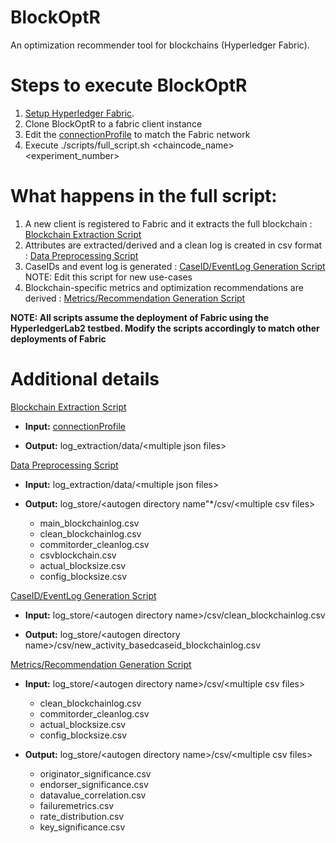# BlockOptR
An optimization recommender tool for blockchains (Hyperledger Fabric).

# Steps to execute BlockOptR
1. [Setup Hyperledger Fabric](https://hyperledger-fabric.readthedocs.io/en/release-2.2/getting_started.html).  
2. Clone BlockOptR to a fabric client instance 
3. Edit the [connectionProfile](log_extraction/connectionprofile.yaml) to match the Fabric network
4. Execute ./scripts/full_script.sh <chaincode_name> <experiment_number>

# What happens in the full script:
1. A new client is registered to Fabric and it extracts the full blockchain : [Blockchain Extraction Script](log_extraction/getBlockchainLogs.js)
2. Attributes are extracted/derived and a clean log is created in csv format : [Data Preprocessing Script](convert_to_csv/convert_blockchain_logs_to_csv.py)
3. CaseIDs and event log is generated : [CaseID/EventLog Generation Script](caseid_generation/caseid_generation.py) NOTE: Edit this script for new use-cases
4. Blockchain-specific metrics and optimization recommendations are derived : [Metrics/Recommendation Generation Script](metrics_evaluation/metrics_evaluation.py)

**NOTE: All scripts assume the deployment of Fabric using the HyperledgerLab2 testbed. Modify the scripts accordingly to match other deployments of Fabric**

# Additional details
[Blockchain Extraction Script](log_extraction/getBlockchainLogs.js)

+ **Input:** [connectionProfile](log_extraction/connectionprofile.yaml)

+ **Output:** log_extraction/data/\<multiple json files\>

[Data Preprocessing Script](convert_to_csv/convert_blockchain_logs_to_csv.py)  
            
+ **Input:** log_extraction/data/\<multiple json files\>  
            
+ **Output:** log_store/\<autogen directory name"*/csv/\<multiple csv files\>  
  - main_blockchainlog.csv
  - clean_blockchainlog.csv
  - commitorder_cleanlog.csv
  - csvblockchain.csv
  - actual_blocksize.csv
  - config_blocksize.csv

[CaseID/EventLog Generation Script](caseid_generation/caseid_generation.py)  
            
+ **Input:** log_store/\<autogen directory name\>/csv/clean_blockchainlog.csv  
            
+ **Output:** log_store/\<autogen directory name\>/csv/new_activity_basedcaseid_blockchainlog.csv  

[Metrics/Recommendation Generation Script](metrics_evaluation/metrics_evaluation.py)  
            
+ **Input:** log_store/\<autogen directory name\>/csv/\<multiple csv files\>
  - clean_blockchainlog.csv
  - commitorder_cleanlog.csv
  - actual_blocksize.csv
  - config_blocksize.csv  
            
+ **Output:** log_store/\<autogen directory name\>/csv/\<multiple csv files\>
  - originator_significance.csv
  - endorser_significance.csv
  - datavalue_correlation.csv
  - failuremetrics.csv
  - rate_distribution.csv
  - key_significance.csv
